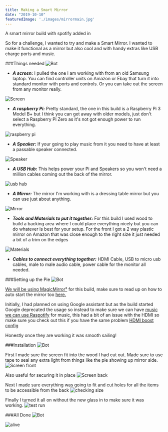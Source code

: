 ```yaml
---
title: Making a Smart Mirror
date: "2019-10-10"
featuredImage: './images/mirrormain.jpg'
---
```

A smart mirror build with spotify added in
<!-- end -->

So for a challenge, I wanted to try and make a Smart Mirror. I wanted to make it functional as a mirror but also cool and with handy extras like USB charge ports and music.

###Things needed
![Bot](./images/todolist.png)

* __*A screen:*__ I pulled the one I am working with from an old Samsung laptop. You can find controller units on Amazon or Ebay that turn it into standard monitor with ports and controls. Or you can take out the screen from any monitor really.


![Screen](./images/screen.jpg)
* __*A raspberry Pi:*__ Pretty standard, the one in this build is a Raspberry Pi 3 Model B+ but I think you can get away with older models, just don't select a Raspberry Pi Zero as it's not got enough power to run everything.


![raspberry pi](./images/raspberrypi.jpg)
* __*A Speaker:*__ If your going to play music from it you need to have at least a passable speaker connected.


![Speaker](./images/speaker.jpg)
* __*A USB Hub:*__ This helps power your Pi and Speakers so you won't need a million cables coming out the back of the mirror.


![usb hub](./images/usbhub.jpg)
* __*A Mirror:*__ The mirror I'm working with is a dressing table mirror but you can use just about anything.


![Mirror](./images/mirrorframe.jpg)
* __*Tools and Materials to put it together:*__ For this build I used wood to build a backing area where I could place everything nicely but you can do whatever is best for your setup. For the front I got a 2 way plastic mirror on Amazon that was close enough to the right size it just needed a bit of a trim on the edges


![Materials](./images/materials.jpg)
* __*Cables to connect everything together:*__ HDMI Cable, USB to micro usb cables, male to male audio cable, power cable for the monitor all needed.


###Setting up the Pie
![Bot](./images/pie.png)

[We will be using MagicMirror²](https://github.com/MichMich/MagicMirror) for this build, make sure to read up on how to auto start the mirror too [here.](https://github.com/MichMich/MagicMirror/wiki/Auto-Starting-MagicMirror) 

Initially, I had planned on using Google assistant but as the build started Google deprecated the usage so instead to make sure we can have
[music we can use Raspotify](https://github.com/dtcooper/raspotify) for music, this had a bit of an issue with the HDMI so make sure you check out this if you have the same problem [HDMI boost config](https://github.com/dtcooper/raspotify/issues/174)

Honestly once they are working it was smooth sailing!

###Installation
![Bot](./images/installation.png)

First I made sure the screen fit into the wood I had cut out. Made sure to use tape to seal any extra light from things like the pie showing up mirror side.
![Screen front](./images/screenfront.jpg)


Also useful for securing it in place
![Screen back](./images/screenback.jpg)


Next I made sure everything was going to fit and cut holes for all the items to be accessible from the back
![checking size](./images/makingsureitfits.jpg)


Finally I turned it all on without the new glass in to make sure it was working.
![test run](./images/testrunnomirror.jpg)


###All Done
![Bot](./images/working.png)

![alive](./images/mirrorworking.jpg)